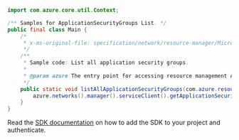 ```java
import com.azure.core.util.Context;

/** Samples for ApplicationSecurityGroups List. */
public final class Main {
    /*
     * x-ms-original-file: specification/network/resource-manager/Microsoft.Network/stable/2021-05-01/examples/ApplicationSecurityGroupListAll.json
     */
    /**
     * Sample code: List all application security groups.
     *
     * @param azure The entry point for accessing resource management APIs in Azure.
     */
    public static void listAllApplicationSecurityGroups(com.azure.resourcemanager.AzureResourceManager azure) {
        azure.networks().manager().serviceClient().getApplicationSecurityGroups().list(Context.NONE);
    }
}
```

Read the [SDK documentation](https://github.com/Azure/azure-sdk-for-java/blob/azure-resourcemanager_2.15.0/sdk/resourcemanager/azure-resourcemanager/README.md) on how to add the SDK to your project and authenticate.
